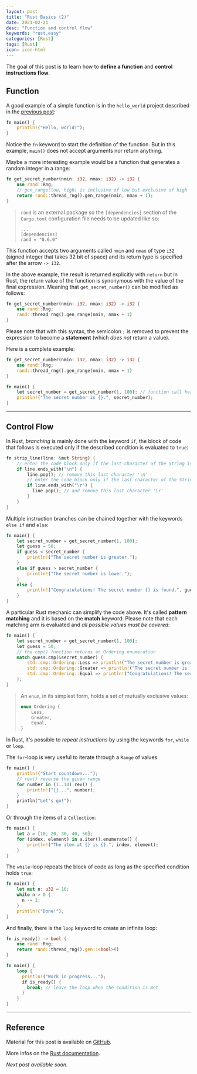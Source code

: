 ```yaml
---
layout: post
title: "Rust Basics (2)"
date: 2021-02-21
desc: "Function and control flow"
keywords: "rust,easy"
categories: [Rust]
tags: [Rust]
icon: icon-html
---
```


The goal of this post is to learn how to **define a function** and **control instructions flow**.

## Function

A good example of a simple function is in the `hello_world` project described in the [previous post](https://guillaumefavelier.github.io/rust/2021/02/13/rust_basics_1.html):

```rust
fn main() {
    println!("Hello, world!");
}
```

Notice the `fn` keyword to start the definition of the function. But in this example,
`main()` does not accept arguments nor return anything.

Maybe a more interesting example would be a function that generates a random integer
in a range:

```rust
fn get_secret_number(nmin: i32, nmax: i32) -> i32 {
    use rand::Rng;
    // gen_range(low, high) is inclusive of low but exclusive of high
    return rand::thread_rng().gen_range(nmin, nmax + 1);
}
```
> `rand` is an external package so the `[dependencies]` section of the `Cargo.toml` configuration file needs
> to be updated like so:
> ```
> ...
> [dependencies]
> rand = "0.6.0"
> ```

This function accepts two arguments called `nmin` and `nmax` of type `i32` (signed integer that takes 32 bit of space)
and its return type is specified after the arrow `-> i32`.

In the above example, the result is returned explicitly with `return` but in Rust, the return value of
the function is synonymous with the value of the final expression. Meaning that `get_secret_number()`
can be modified as follows:

```rust
fn get_secret_number(nmin: i32, nmax: i32) -> i32 {
    use rand::Rng;
    rand::thread_rng().gen_range(nmin, nmax + 1)
}
```

Please note that with this syntax, the semicolon `;` is removed to prevent the expression to become a 
**statement** (which *does not* return a value).

Here is a complete example:

```rust
fn get_secret_number(nmin: i32, nmax: i32) -> i32 {
    use rand::Rng;
    rand::thread_rng().gen_range(nmin, nmax + 1)
}

fn main() {
    let secret_number = get_secret_number(1, 100); // function call here!
    println!("The secret number is {}.", secret_number);
}
```

---

## Control Flow

In Rust, *branching* is mainly done with the keyword `if`, the block of code that follows
is executed only if the described condition is evaluated to `true`:

```rust
fn strip_line(line: &mut String) {
    // enter the code block only if the last character of the String is '\n'
    if line.ends_with("\n") {
        line.pop(); // remove this last character '\n'
        // enter the code block only if the last character of the String is '\r'
        if line.ends_with("\r") {
          line.pop(); // and remove this last character '\r'
        }
    }
}
```

Multiple instruction branches can be chained together with the keywords `else if` and `else`:

```rust
fn main() {
    let secret_number = get_secret_number(1, 100);
    let guess = 50;
    if guess < secret_number {
        println!("The secret number is greater.");
    }
    else if guess > secret_number {
        println!("The secret number is lower.");
    }
    else {
        println!("Congratulations! The secret number {} is found.", guess);
    }
}
```

A particular Rust mechanic can simplify the code above. It's called **pattern matching**
and it is based on the **match** keyword. Please note that each matching arm is evaluated
and *all possible values must be covered*:

```rust
fn main() {
    let secret_number = get_secret_number(1, 100);
    let guess = 50;
    // the cmp() function returns an Ordering enumeration
    match guess.cmp(&secret_number) {
        std::cmp::Ordering::Less => println!("The secret number is greater."),
        std::cmp::Ordering::Greater => println!("The secret number is lower."),
        std::cmp::Ordering::Equal => println!("Congratulations! The secret number {} is found.", guess),
    };
}
```
> An `enum`, in its simplest form, holds a set of mutually exclusive values:
> ```rust
> enum Ordering {
>     Less,
>     Greater,
>     Equal,
> }
> ```

In Rust, it's possible to *repeat instructions* by using the keywords `for`, `while` or `loop`.

The `for`-loop is very useful to iterate through a `Range` of values:

```rust
fn main() {
    println!("Start countdown...");
    // rev() reverse the given range
    for number in (1..10).rev() {
        println!("{}...", number);
    }
    println("Let's go!");
}
```

Or through the items of a `Collection`:

```rust
fn main() {
    let a = [10, 20, 30, 40, 50];
    for (index, element) in a.iter().enumerate() {
        println!("The item at {} is {}.", index, element);
    }
}
```

The `while`-loop repeats the block of code as long as the specified condition holds `true`:

```rust
fn main() {
    let mut n: u32 = 10;
    while n > 0 {
      n -= 1;
    }
    println!("Done!");
}
```

And finally, there is the `loop` keyword to create an infinite loop:

```rust
fn is_ready() -> bool {
    use rand::Rng;
    return rand::thread_rng().gen::<bool>()
}

fn main() {
    loop {
      println!("Work in progress...");
      if is_ready() {
        break; // leave the loop when the condition is met
      }
    }
}
```

---

## Reference

Material for this post is available on [GitHub](https://github.com/GuillaumeFavelier/blog_rust_basics_2).

More infos on the [Rust documentation](https://doc.rust-lang.org).

*Next post available soon.*
